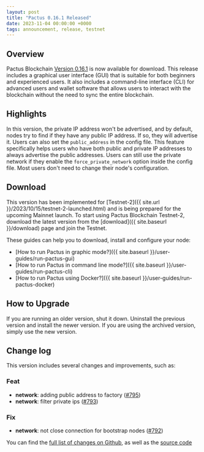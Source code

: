 ```yaml
---
layout: post
title: "Pactus 0.16.1 Released"
date: 2023-11-04 00:00:00 +0000
tags: announcement, release, testnet
---
```


## Overview

Pactus Blockchain [Version 0.16.1](https://github.com/pactus-project/pactus/releases/tag/v0.16.1)
is now available for download.
This release includes a graphical user interface (GUI) that
is suitable for both beginners and experienced users.
It also includes a command-line interface (CLI) for advanced users and wallet software
that allows users to interact with the blockchain without the need to sync the entire blockchain.

## Highlights

In this version, the private IP address won't be advertised, and by default,
nodes try to find if they have any public IP address.
If so, they will advertise it. Users can also set the `public_address` in the config file.
This feature specifically helps users who have both public and private IP addresses to always advertise the public addresses.
Users can still use the private network if they enable the `force_private_network` option inside the config file.
Most users don't need to change their node's configuration.

## Download

This version has been implemented for [Testnet-2]({{ site.url }}/2023/10/15/testnet-2-launched.html) and
is being prepared for the upcoming Mainnet launch.
To start using Pactus Blockchain Testnet-2, download the latest version from the
[download]({{ site.baseurl }}/download) page and join the Testnet.

These guides can help you to download, install and configure your node:

- [How to run Pactus in graphic mode?]({{ site.baseurl }}/user-guides/run-pactus-gui)
- [How to run Pactus in command line mode?]({{ site.baseurl }}/user-guides/run-pactus-cli)
- [How to run Pactus using Docker?]({{ site.baseurl }}/user-guides/run-pactus-docker)

## How to Upgrade

If you are running an older version, shut it down.
Uninstall the previous version and install the newer version.
If you are using the archived version, simply use the new version.

## Change log

This version includes several changes and improvements, such as:

### Feat

- **network**: adding public address to factory ([#795](https://github.com/pactus-project/pactus/pull/795))
- **network**: filter private ips ([#793](https://github.com/pactus-project/pactus/pull/793))

### Fix

- **network**: not close connection for bootstrap nodes ([#792](https://github.com/pactus-project/pactus/pull/792))

You can find the [full list of changes on Github](https://github.com/pactus-project/pactus/compare/v0.16.0...v0.16.1),
as well as the [source code](https://github.com/pactus-project/pactus/releases/tag/v0.16.1)
